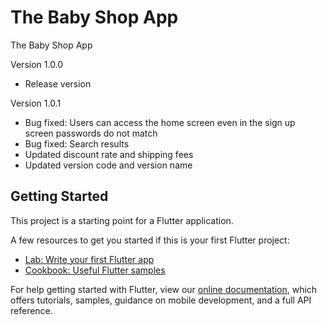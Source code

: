 # The Baby Shop App

The Baby Shop App

Version 1.0.0
- Release version

Version 1.0.1
- Bug fixed: Users can access the home screen even in the sign up screen passwords do not match 
- Bug fixed: Search results
- Updated discount rate and shipping fees
- Updated version code and version name

## Getting Started

This project is a starting point for a Flutter application.

A few resources to get you started if this is your first Flutter project:

- [Lab: Write your first Flutter app](https://flutter.dev/docs/get-started/codelab)
- [Cookbook: Useful Flutter samples](https://flutter.dev/docs/cookbook)

For help getting started with Flutter, view our
[online documentation](https://flutter.dev/docs), which offers tutorials,
samples, guidance on mobile development, and a full API reference.
